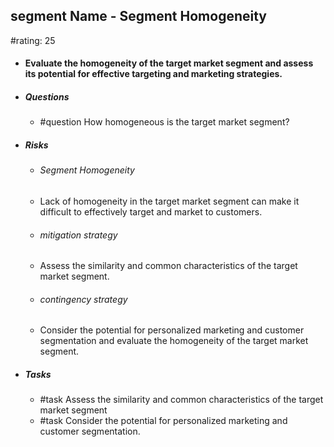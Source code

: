 ## segment Name - Segment Homogeneity
#rating: 25
- #### Evaluate the homogeneity of the target market segment and assess its potential for effective targeting and marketing strategies.
- ##### Questions
  - #question How homogeneous is the target market segment?
- ##### Risks

  - ###### Segment Homogeneity
  - Lack of homogeneity in the target market segment can make it difficult to effectively target and market to customers.
  - ###### mitigation strategy
  - Assess the similarity and common characteristics of the target market segment.
  - ###### contingency strategy
  - Consider the potential for personalized marketing and customer segmentation and evaluate the homogeneity of the target market segment.
- ##### Tasks
  - #task Assess the similarity and common characteristics of the target market segment
  - #task  Consider the potential for personalized marketing and customer segmentation.



